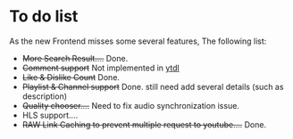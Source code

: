 # To do list
As the new Frontend misses some several features, The following list:

- ~~More Search Result....~~ Done.
- ~~Comment support~~ Not implemented in [ytdl](https://npmjs.com/ytdl-core)
- ~~Like & Dislike Count~~ Done.
- ~~Playlist & Channel support~~ Done. still need add several details (such as description)
- ~~Quality chooser....~~ Need to fix audio synchronization issue.
- HLS support....
- ~~RAW Link Caching to prevent multiple request to youtube....~~ Done.
